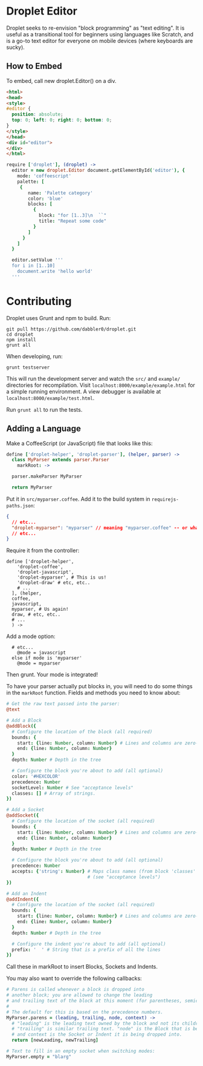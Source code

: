Droplet Editor
=================

Droplet seeks to re-envision "block programming" as "text editing". It is useful as a transitional tool for beginners using languages like Scratch, and is a go-to text editor for everyone on mobile devices (where keyboards are sucky).

How to Embed
------------
To embed, call new droplet.Editor() on a div.

```html
<html>
<head>
<style>
#editor {
  position: absolute;
  top: 0; left: 0; right: 0; bottom: 0;
}
</style>
</head>
<div id="editor">
</div>
</html>
```

```coffeescript
require ['droplet'], (droplet) ->
  editor = new droplet.Editor document.getElementById('editor'), {
    mode: 'coffeescript'
    palette: [
     {
        name: 'Palette category'
        color: 'blue'
        blocks: [
          {
            block: "for [1..3]\n  ``"
            title: "Repeat some code"
          }
        ]
      }
    ]
  }

  editor.setValue '''
  for i in [1..10]
    document.write 'hello world'
  '''
```

Contributing
============

Droplet uses Grunt and npm to build. Run:

```shell
git pull https://github.com/dabbler0/droplet.git
cd droplet
npm install
grunt all
```

When developing, run:
```shell
grunt testserver
```

This will run the development server and watch the `src/` and `example/` directories for recompilation. Visit `localhost:8000/example/example.html` for a simple running environment. A view debugger is available at `localhost:8000/example/test.html`.

Run `grunt all` to run the tests.

Adding a Language
-----------------
Make a CoffeeScript (or JavaScript) file that looks like this:

```coffeescript
define ['droplet-helper', 'droplet-parser'], (helper, parser) ->
  class MyParser extends parser.Parser
    markRoot: ->

  parser.makeParser MyParser

  return MyParser
```

Put it in `src/myparser.coffee`. Add it to the build system in `requirejs-paths.json`:

```json
{
  // etc...
  "droplet-myparser": "myparser" // meaning "myparser.coffee" -- or whatever you named your file
  // etc...
}
```

Require it from the controller:

```
define ['droplet-helper',
    'droplet-coffee',
    'droplet-javascript',
    'droplet-myparser', # This is us!
    'droplet-draw' # etc, etc..
    # ...
  ], (helper,
  coffee,
  javascript,
  myparser, # Us again!
  draw, # etc, etc..
  # ...
  ) ->
```

Add a mode option:

```
  # etc...
    @mode = javascript
  else if mode is 'myparser'
    @mode = myparser
```

Then grunt. Your mode is integrated!

To have your parser actually put blocks in, you will need to do some things in the `markRoot` function. Fields and methods you need to know about:
```coffeescript
# Get the raw text passed into the parser:
@text

# Add a Block
@addBlock({
  # Configure the location of the block (all required)
  bounds: {
    start: {line: Number, column: Number} # Lines and columns are zero-indexed
    end: {line: Number, column: Number}
  }
  depth: Number # Depth in the tree

  # Configure the block you're about to add (all optional)
  color: '#HEXCOLOR'
  precedence: Number
  socketLevel: Number # See "acceptance levels"
  classes: [] # Array of strings.
})

# Add a Socket
@addSocket({
  # Configure the location of the socket (all required)
  bounds: {
    start: {line: Number, column: Number} # Lines and columns are zero-indexed
    end: {line: Number, column: Number}
  }
  depth: Number # Depth in the tree

  # Configure the block you're about to add (all optional)
  precedence: Number
  accepts: {'string': Number} # Maps class names (from block 'classes' array) to an acceptance level
                              # (see "acceptance levels")
})

# Add an Indent
@addIndent({
  # Configure the location of the socket (all required)
  bounds: {
    start: {line: Number, column: Number} # Lines and columns are zero-indexed
    end: {line: Number, column: Number}
  }
  depth: Number # Depth in the tree

  # Configure the indent you're about to add (all optional)
  prefix: '  ' # String that is a prefix of all the lines
})
```

Call these in markRoot to insert Blocks, Sockets and Indents.

You may also want to override the following callbacks:
```coffeescript
# Parens is called whenever a block is dropped into
# another block; you are allowed to change the leading
# and trailing text of the block at this moment (for parentheses, semicolons, etc.)
#
# The default for this is based on the precedence numbers.
MyParser.parens = (leading, trailing, node, context) ->
  # "leading" is the leading text owned by the block and not its children;
  # "trailing" is similar trailing text. "node" is the Block that is being dropped,
  # and context is the Socket or Indent it is being dropped into.
  return [newLeading, newTrailing]

# Text to fill in an empty socket when switching modes:
MyParser.empty = "blarg"
```
